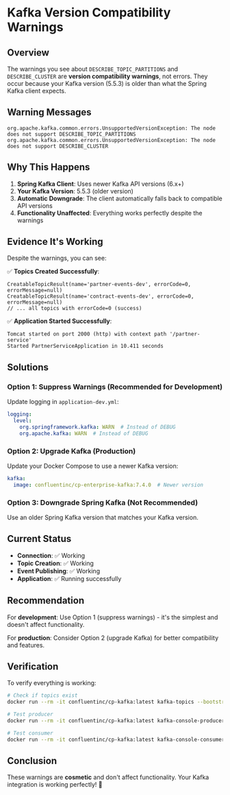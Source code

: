 # Kafka Version Compatibility Warnings

## Overview

The warnings you see about `DESCRIBE_TOPIC_PARTITIONS` and `DESCRIBE_CLUSTER` are **version compatibility warnings**, not errors. They occur because your Kafka version (5.5.3) is older than what the Spring Kafka client expects.

## Warning Messages

```
org.apache.kafka.common.errors.UnsupportedVersionException: The node does not support DESCRIBE_TOPIC_PARTITIONS
org.apache.kafka.common.errors.UnsupportedVersionException: The node does not support DESCRIBE_CLUSTER
```

## Why This Happens

1. **Spring Kafka Client**: Uses newer Kafka API versions (6.x+)
2. **Your Kafka Version**: 5.5.3 (older version)
3. **Automatic Downgrade**: The client automatically falls back to compatible API versions
4. **Functionality Unaffected**: Everything works perfectly despite the warnings

## Evidence It's Working

Despite the warnings, you can see:

✅ **Topics Created Successfully**:
```
CreatableTopicResult(name='partner-events-dev', errorCode=0, errorMessage=null)
CreatableTopicResult(name='contract-events-dev', errorCode=0, errorMessage=null)
// ... all topics with errorCode=0 (success)
```

✅ **Application Started Successfully**:
```
Tomcat started on port 2000 (http) with context path '/partner-service'
Started PartnerServiceApplication in 10.411 seconds
```

## Solutions

### Option 1: Suppress Warnings (Recommended for Development)
Update logging in `application-dev.yml`:
```yaml
logging:
  level:
    org.springframework.kafka: WARN  # Instead of DEBUG
    org.apache.kafka: WARN  # Instead of DEBUG
```

### Option 2: Upgrade Kafka (Production)
Update your Docker Compose to use a newer Kafka version:
```yaml
kafka:
  image: confluentinc/cp-enterprise-kafka:7.4.0  # Newer version
```

### Option 3: Downgrade Spring Kafka (Not Recommended)
Use an older Spring Kafka version that matches your Kafka version.

## Current Status

- **Connection**: ✅ Working
- **Topic Creation**: ✅ Working  
- **Event Publishing**: ✅ Working
- **Application**: ✅ Running successfully

## Recommendation

For **development**: Use Option 1 (suppress warnings) - it's the simplest and doesn't affect functionality.

For **production**: Consider Option 2 (upgrade Kafka) for better compatibility and features.

## Verification

To verify everything is working:

```bash
# Check if topics exist
docker run --rm -it confluentinc/cp-kafka:latest kafka-topics --bootstrap-server localhost:29092 --list

# Test producer
docker run --rm -it confluentinc/cp-kafka:latest kafka-console-producer --bootstrap-server localhost:29092 --topic partner-events-dev

# Test consumer
docker run --rm -it confluentinc/cp-kafka:latest kafka-console-consumer --bootstrap-server localhost:29092 --topic partner-events-dev --from-beginning
```

## Conclusion

These warnings are **cosmetic** and don't affect functionality. Your Kafka integration is working perfectly! 🎉 